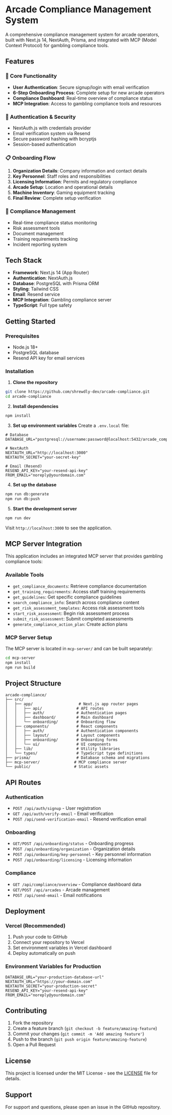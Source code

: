 # Arcade Compliance Management System

A comprehensive compliance management system for arcade operators, built with Next.js 14, NextAuth, Prisma, and integrated with MCP (Model Context Protocol) for gambling compliance tools.

## Features

### 🎯 Core Functionality

- **User Authentication**: Secure signup/login with email verification
- **6-Step Onboarding Process**: Complete setup for new arcade operators
- **Compliance Dashboard**: Real-time overview of compliance status
- **MCP Integration**: Access to gambling compliance tools and resources

### 🔐 Authentication & Security

- NextAuth.js with credentials provider
- Email verification system via Resend
- Secure password hashing with bcryptjs
- Session-based authentication

### 📋 Onboarding Flow

1. **Organization Details**: Company information and contact details
2. **Key Personnel**: Staff roles and responsibilities
3. **Licensing Information**: Permits and regulatory compliance
4. **Arcade Setup**: Location and operational details
5. **Machine Inventory**: Gaming equipment tracking
6. **Final Review**: Complete setup verification

### 🎰 Compliance Management

- Real-time compliance status monitoring
- Risk assessment tools
- Document management
- Training requirements tracking
- Incident reporting system

## Tech Stack

- **Framework**: Next.js 14 (App Router)
- **Authentication**: NextAuth.js
- **Database**: PostgreSQL with Prisma ORM
- **Styling**: Tailwind CSS
- **Email**: Resend service
- **MCP Integration**: Gambling compliance server
- **TypeScript**: Full type safety

## Getting Started

### Prerequisites

- Node.js 18+
- PostgreSQL database
- Resend API key for email services

### Installation

1. **Clone the repository**

```bash
git clone https://github.com/shrewdly-dev/arcade-compliance.git
cd arcade-compliance
```

2. **Install dependencies**

```bash
npm install
```

3. **Set up environment variables**
   Create a `.env.local` file:

```env
# Database
DATABASE_URL="postgresql://username:password@localhost:5432/arcade_compliance"

# NextAuth
NEXTAUTH_URL="http://localhost:3000"
NEXTAUTH_SECRET="your-secret-key"

# Email (Resend)
RESEND_API_KEY="your-resend-api-key"
FROM_EMAIL="noreply@yourdomain.com"
```

4. **Set up the database**

```bash
npm run db:generate
npm run db:push
```

5. **Start the development server**

```bash
npm run dev
```

Visit `http://localhost:3000` to see the application.

## MCP Server Integration

This application includes an integrated MCP server that provides gambling compliance tools:

### Available Tools

- `get_compliance_documents`: Retrieve compliance documentation
- `get_training_requirements`: Access staff training requirements
- `get_guidelines`: Get specific compliance guidelines
- `search_compliance_info`: Search across compliance content
- `get_risk_assessment_templates`: Access risk assessment tools
- `start_risk_assessment`: Begin risk assessment process
- `submit_risk_assessment`: Submit completed assessments
- `generate_compliance_action_plan`: Create action plans

### MCP Server Setup

The MCP server is located in `mcp-server/` and can be built separately:

```bash
cd mcp-server
npm install
npm run build
```

## Project Structure

```
arcade-compliance/
├── src/
│   ├── app/                    # Next.js app router pages
│   │   ├── api/               # API routes
│   │   ├── auth/              # Authentication pages
│   │   ├── dashboard/         # Main dashboard
│   │   └── onboarding/        # Onboarding flow
│   ├── components/            # React components
│   │   ├── auth/              # Authentication components
│   │   ├── layout/            # Layout components
│   │   ├── onboarding/        # Onboarding forms
│   │   └── ui/                # UI components
│   ├── lib/                   # Utility libraries
│   └── types/                 # TypeScript type definitions
├── prisma/                    # Database schema and migrations
├── mcp-server/               # MCP compliance server
└── public/                   # Static assets
```

## API Routes

### Authentication

- `POST /api/auth/signup` - User registration
- `GET /api/auth/verify-email` - Email verification
- `POST /api/send-verification-email` - Resend verification email

### Onboarding

- `GET/POST /api/onboarding/status` - Onboarding progress
- `POST /api/onboarding/organization` - Organization details
- `POST /api/onboarding/key-personnel` - Key personnel information
- `POST /api/onboarding/licensing` - Licensing information

### Compliance

- `GET /api/compliance/overview` - Compliance dashboard data
- `GET/POST /api/arcades` - Arcade management
- `POST /api/send-email` - Email notifications

## Deployment

### Vercel (Recommended)

1. Push your code to GitHub
2. Connect your repository to Vercel
3. Set environment variables in Vercel dashboard
4. Deploy automatically on push

### Environment Variables for Production

```env
DATABASE_URL="your-production-database-url"
NEXTAUTH_URL="https://your-domain.com"
NEXTAUTH_SECRET="your-production-secret"
RESEND_API_KEY="your-resend-api-key"
FROM_EMAIL="noreply@yourdomain.com"
```

## Contributing

1. Fork the repository
2. Create a feature branch (`git checkout -b feature/amazing-feature`)
3. Commit your changes (`git commit -m 'Add amazing feature'`)
4. Push to the branch (`git push origin feature/amazing-feature`)
5. Open a Pull Request

## License

This project is licensed under the MIT License - see the [LICENSE](LICENSE) file for details.

## Support

For support and questions, please open an issue in the GitHub repository.
